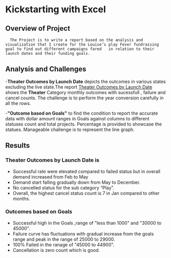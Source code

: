 # Kickstarting with Excel

## Overview of Project
      The Project is to write a report based on the analysis and visualization that I create for the Louise’s play Fever fundraising goal to find out different campaigns fared   in relation to their launch dates and their funding goals. 

## Analysis and Challenges
-**Theater Outcomes by Launch Date** depicts the outcomes in various states excluding the live state.The report [Theater Outcomes by Launch Date](https://github.com/raajasrini/kickstarter-analysis/blob/main/resources/Theater_Outcomes_vs_Launch.png) shows the **Theater** Category monthly outcomes with sucessfull , failure and cancel counts. The challenge is to perform the year conversion carefully in all the rows.

-**"Outcome based on Goals"**  to find the condition to report the accurate data with dollar amount ranges in Goals against columns to different statuses count and total projects.  Percentage is provided to showcase the statues. Manageable challenge is to represent the line graph.

## Results
### Theater Outcomes by Launch Date is 
-	Successful rate were elevated compared to failed status but in overall demand increased from Feb to May 
- Demand start falling gradually down from May to December.
-	No cancelled status for the sub category “Play”.
- Overall, the highest cancel status count is 7 in Jan compared to other months.

###  Outcomes based on Goals 
-	Successful high in the Goals ,range of "less than 1000" and "30000 to 45000".
-	Failure curve has fluctuations with gradual increase from the goals range and peak in the range of 25000 to 29000. 
- 100% Failed in the ranage of "45000 to 44900".
- Cancellation is zero count which is good.

